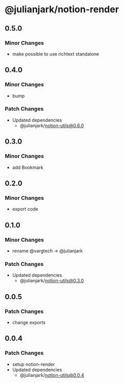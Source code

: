 # @julianjark/notion-render

## 0.5.0

### Minor Changes

- make possible to use richtext standalone

## 0.4.0

### Minor Changes

- bump

### Patch Changes

- Updated dependencies
  - @julianjark/notion-utils@0.6.0

## 0.3.0

### Minor Changes

- add Bookmark

## 0.2.0

### Minor Changes

- export code

## 0.1.0

### Minor Changes

- rename @vargtech -> @julianjark

### Patch Changes

- Updated dependencies
  - @julianjark/notion-utils@0.3.0

## 0.0.5

### Patch Changes

- change exports

## 0.0.4

### Patch Changes

- setup notion-render
- Updated dependencies
  - @julianjark/notion-utils@0.0.4
